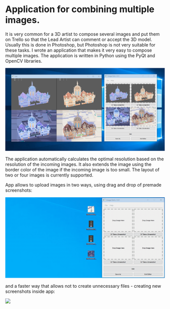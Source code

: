 # Application for combining multiple images.

It is very common for a 3D artist to compose several images and put them on Trello so that the Lead Artist can comment or accept the 3D model. Usually this is done in Photoshop, but Photoshop is not very suitable for these tasks.
I wrote an application that makes it very easy to compose multiple images. The application is written in Python using the PyQt and OpenCV libraries.

![](https://raw.githubusercontent.com/KovalevCG/opencv-pyqt-image-grid/master/Gifs/cover.jpg)

The application automatically calculates the optimal resolution based on the resolution of the incoming images.
It also extends the image using the border color of the image if the incoming image is too small.
The layout of two or four images is currently supported.


App allows to upload images in two ways, using drag and drop of premade screenshots:

![](https://raw.githubusercontent.com/KovalevCG/opencv-pyqt-image-grid/master/Gifs/Image_Grid_dragNdrop_02.gif)

and a faster way that allows not to create unnecessary files - creating new screenshots inside app:

![](https://raw.githubusercontent.com/KovalevCG/opencv-pyqt-image-grid/master/Gifs/Image_Grid_screenshot.gif)
